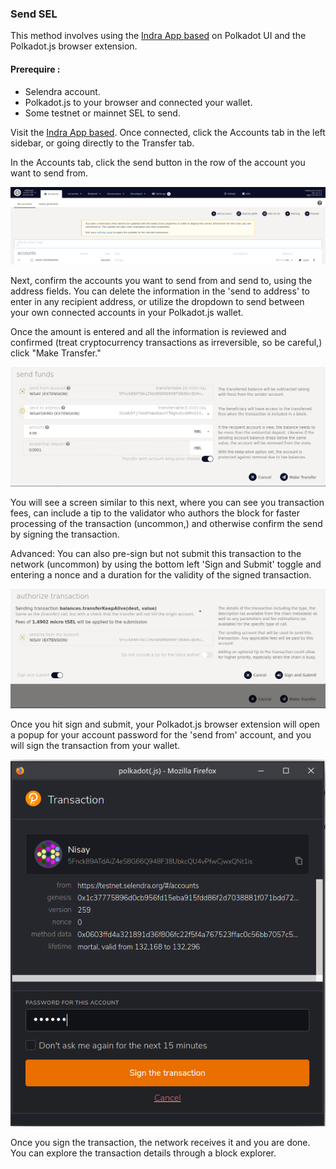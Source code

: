 ### Send SEL

This method involves using the [Indra App based](https://testnet.selendra.org) on Polkadot UI and the Polkadot.js browser extension.

#### Prerequire :
- Selendra account.
- Polkadot.js to your browser and connected your wallet.
- Some testnet or mainnet SEL to send.

Visit the [Indra App based](https://testnet.selendra.org). Once connected, click the Accounts tab in the left sidebar, or going directly to the Transfer tab.

In the Accounts tab, click the send button in the row of the account you want to send from.

![Account Tab](../assets/accounttabs.png "Account Tab")

Next, confirm the accounts you want to send from and send to, using the address fields. You can delete the information in the 'send to address' to enter in any recipient address, or utilize the dropdown to send between your own connected accounts in your Polkadot.js wallet.

Once the amount is entered and all the information is reviewed and confirmed (treat cryptocurrency transactions as irreversible, so be careful,) click "Make Transfer."

![Send fund](../assets/sendfund.png "Send fund")

You will see a screen similar to this next, where you can see you transaction fees, can include a tip to the validator who authors the block for faster processing of the transaction (uncommon,) and otherwise confirm the send by signing the transaction.

Advanced: You can also pre-sign but not submit this transaction to the network (uncommon) by using the bottom left 'Sign and Submit' toggle and entering a nonce and a duration for the validity of the signed transaction.

![Sign send](../assets/signsend.png "Sign send")

Once you hit sign and submit, your Polkadot.js browser extension will open a popup for your account password for the 'send from' account, and you will sign the transaction from your wallet.

![Sign PolkadotJS](../assets/polkajssnd.png "Sign PolkadotJS")

Once you sign the transaction, the network receives it and you are done. You can explore the transaction details through a block explorer.